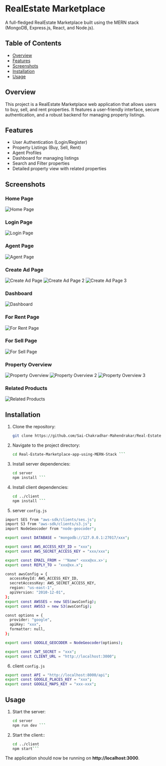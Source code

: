 # RealEstate Marketplace

A full-fledged RealEstate Marketplace built using the MERN stack (MongoDB, Express.js, React, and Node.js).

## Table of Contents

- [Overview](#overview)
- [Features](#features)
- [Screenshots](#screenshots)
- [Installation](#installation)
- [Usage](#usage)

## Overview

This project is a RealEstate Marketplace web application that allows users to buy, sell, and rent properties. It features a user-friendly interface, secure authentication, and a robust backend for managing property listings.

## Features

- User Authentication (Login/Register)
- Property Listings (Buy, Sell, Rent)
- Agent Profiles
- Dashboard for managing listings
- Search and Filter properties
- Detailed property view with related properties

## Screenshots

### Home Page
![Home Page](./images/Home2.png)

### Login Page
![Login Page](./images/LoginPage.png)

### Agent Page
![Agent Page](./images/AgentPage.png)

### Create Ad Page
![Create Ad Page](./images/CreatePage.png)
![Create Ad Page 2](./images/CreatePage2.png)
![Create Ad Page 3](./images/CreatePage3.png)

### Dashboard
![Dashboard](./images/DashBoard.png)

### For Rent Page
![For Rent Page](./images/ForRent.png)

### For Sell Page
![For Sell Page](./images/ForSell.png)

### Property Overview
![Property Overview](./images/OverViewOfPlace.png)
![Property Overview 2](./images/OverViewOfPlace2.png)
![Property Overview 3](./images/OverViewOfPlace3.png)

### Related Products
![Related Products](./images/RelatedProducts.png)

## Installation

1. Clone the repository:
   ```bash
   git clone https://github.com/Sai-Chakradhar-Mahendrakar/Real-Estate-Marketplace-app-using-MERN-Stack.git ```

2. Navigate to the project directory:
   ```bash
   cd Real-Estate-Marketplace-app-using-MERN-Stack ```

3. Install server dependencies:
   ```bash
   cd server
   npm install ```

4. Install client dependencies:
   ```bash
   cd ../client
   npm install ```

5. server `config.js`

```bash
import SES from "aws-sdk/clients/ses.js";
import S3 from "aws-sdk/clients/s3.js";
import NodeGeocoder from "node-geocoder";

export const DATABASE = "mongodb://127.0.0.1:27017/xxx";

export const AWS_ACCESS_KEY_ID = "xxx";
export const AWS_SECRET_ACCESS_KEY = "xxx/xxx";

export const EMAIL_FROM = '"Name" <xxx@xx.x>';
export const REPLY_TO = "xxx@xx.x";

const awsConfig = {
  accessKeyId: AWS_ACCESS_KEY_ID,
  secretAccessKey: AWS_SECRET_ACCESS_KEY,
  region: "us-east-1",
  apiVersion: "2010-12-01",
};
export const AWSSES = new SES(awsConfig);
export const AWSS3 = new S3(awsConfig);

const options = {
  provider: "google",
  apiKey: "xxx",
  formatter: null,
};

export const GOOGLE_GEOCODER = NodeGeocoder(options);

export const JWT_SECRET = "xxx";
export const CLIENT_URL = "http://localhost:3000";

```

6. client `config.js`

```bash
export const API = "http://localhost:8000/api";
export const GOOGLE_PLACES_KEY = "xxx";
export const GOOGLE_MAPS_KEY = "xxx-xxx";
```

## Usage

1. Start the server:
   ```bash
   cd server
   npm run dev ```

2. Start the client::
   ```bash
   cd ../client
   npm start```
   
The application should now be running on <b>http://localhost:3000</b>.

